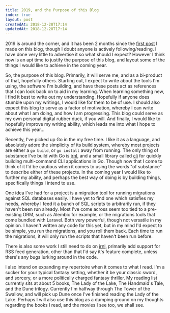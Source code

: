 ```yaml
---
title: 2019, and the Purpose of this Blog
index: true
layout: post
createdAt: 2018-12-28T17:14
updatedAt: 2018-12-28T17:14
---
```

2019 is around the corner, and it has been 2 months since the
[first post](/programming/2018/10/07/introducing-jrnl) I made on this blog,
though I doubt anyone is actively following/reading. I have done very little to
advertise it so what should I expect? However I think now is an apt time to
justify the purpose of this blog, and layout some of the things I would like to
achieve in the coming year.

So, the purpose of this blog. Primarily, it will serve me, and as a bi-product
of that, hopefully others. Starting out, I expect to write about the tools I'm
using, the software I'm building, and have these posts act as references that I
can look back on to aid in my learning. When learning something new, I find it
best to write out my understanding. Hopefully if anyone does stumble upon my
writings, I would like for them to be of use. I should also expect this blog to
serve as a factor of motivation, whereby I can write about what I am doing, and
how I am progressing. This blog could serve as my own personal digital rubber
duck, if you will. And finally, I would like to hopefully improve my writing
ability, which leads me into what I hope to achieve this year...

Recently, I've picked up Go in the my free time. I like it as a language, and
absolutely adore the simplicity of its build system, whereby most projects are
either a `go build`, or `go install` away from running. The only thing of
substance I've build with Go is [jrnl](https://github.com/andrewpillar/jrnl),
and a small library called [cli](https://github.com/andrewpillar/cli) for
quickly building multi-command CLI applications in Go. Though now that I come
to think of it I'd be cautious when it comes to using the words "of substance"
to describe either of these projects. In the coming year I would like to further
my ability, and perhaps the best way of doing is by building things,
specifically things I intend to use.

One idea I've had for a project is a migration tool for running migrations
against SQL databases easily. I have yet to find one which satisfies my needs,
whereby I feed it a bunch of SQL scripts to arbitrarily run, if they haven't
been run already. Most I've come across seem too tied to a pre-existing ORM,
such as Alembic for example, or the migrations tools that come bundled with
Laravel. Both very powerful, though not versatile in my opinion. I haven't
written any code for this yet, but in my mind I'd expect to be simple, you run
the migrations, and you roll them back. Each time to run the migrations, it will
only run the scripts that haven't been run before.

There is also some work I still need to do on
[jrnl](https://github.com/andrewpillar/jrnl), primarily add support for RSS feed
generation, other than that I'd say it's feature complete, unless there's any
bugs lurking around in the code.

I also intend on expanding my repertoire when it comes to what I read. I'm a
sucker for your typical fantasy setting, whether it be your classic sword, and
sorcery, or a more politically charged fantasy thriller. My reading list
currently sits at about 5 books, The Lady of the Lake, The Handmaid's Tale, and
the Dune trilogy. Currently I'm halfway through The Tower of the Swallow, and
will pick up Dune once I've finished reading the Lady of the Lake. Perhaps I
will also use this blog as a dumping ground on my thoughts regarding the books
I read, and the movies I see too, we shall see.
